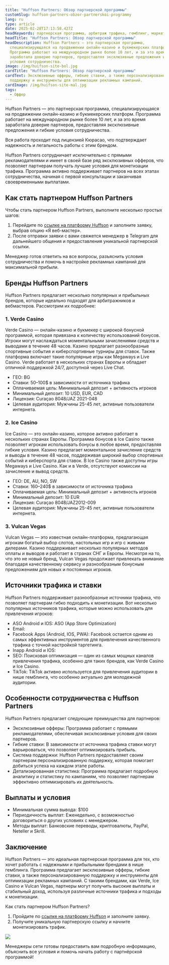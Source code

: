 ```yaml
---
title: "Huffson Partners: Обзор партнерской программы"
customSlug: huffson-partners-obzor-partnerskoi-programmy
lang: ru
type: article
date: 2025-02-28T17:13:58.427Z
headKeywords: партнерская программа, арбитраж трафика, гемблинг, маркетинг, залив
headTitle: "Huffson Partners: Обзор партнерской программы"
headDescription: Huffson Partners — это партнерская программа,
  специализирующаяся на продвижении онлайн-казино и букмекерских платформ.
  Программа работает на международном рынке более 10 лет, и за это время
  заработала доверие партнеров, предоставляя эксклюзивные предложения и гибкие
  условия сотрудничества.
image: /img/huifson-site-bol.jpg
cardTitle: "Huffson Partners: Обзор партнерской программы"
cardText: Эксклюзивные офферы, гибкие ставки, а также персонализированную
  поддержку и инструменты для оптимизации рекламных кампаний.
cardImage: /img/huifson-site-mal.jpg
tags:
  - Оффер
---
```

Huffson Partners — это партнерская программа, специализирующаяся на продвижении онлайн-казино и букмекерских платформ. Программа работает на международном рынке более 10 лет, и за это время заработала доверие партнеров, предоставляя эксклюзивные предложения и гибкие условия сотрудничества. 

Вся работа проходит под лицензией Кюрасао, что подтверждает надежность и легальность работы с этим брендом.

Huffson Partners сотрудничает исключительно с прямыми рекламодателями и имеет в своей базе ряд эксклюзивных офферов, что позволяет партнерам получать лучшие условия для монетизации трафика. Программа активно поддерживает партнеров на всех этапах сотрудничества, начиная с первой консультации и заканчивая своевременными выплатами.

## Как стать партнером Huffson Partners

Чтобы стать партнером Huffson Partners, выполните несколько простых шагов:

1. Перейдите по [ссылке на платформу Huffson](https://trafflab.io/) и заполните заявку, выбрав опцию «Я веб-мастер».
2. После отправки заявки с вами свяжется менеджер в Telegram для дальнейшего общения и предоставления уникальной партнерской ссылки.

Менеджер готов ответить на все вопросы, разъяснить условия сотрудничества и помочь в настройке рекламных кампаний для максимальной прибыли.

## Бренды Huffson Partners

Huffson Partners предлагает несколько популярных и прибыльных брендов, которые идеально подходят для арбитражников и вебмастеров. Рассмотрим их подробнее:

### 1. Verde Casino

Verde Casino — онлайн-казино и букмекер с широкой бонусной программой, которая привязана к количеству использований бонусов. Игроки могут наслаждаться моментальными зачислениями средств и выводами в течение 48 часов. Казино предлагает разнообразные спортивные события и киберспортивные турниры для ставок. Также платформа включает такие популярные игры как Megaways и Live Casino. Verde работает в нескольких странах Европы и обладает отличной поддержкой 24/7, доступной через Live Chat.

* ГЕО: BG
* Ставки: 50–100$ в зависимости от источника трафика
* Оплачиваемая цель: Минимальный депозит + активность игроков
* Минимальный депозит: 10 USD, EUR, CAD
* Лицензия: Curaçao 8048/JAZ 2021-048
* Целевая аудитория: Мужчины 25-45 лет, активные пользователи интернета.

### 2. Ice Casino

Ice Casino — это онлайн-казино, которое активно работает в нескольких странах Европы. Программа бонусов в Ice Casino также позволяет игрокам использовать бонусы в любое время, предоставляя гибкие условия. Казино предлагает моментальное зачисление средств и выводы в течение 48 часов, поддерживая широкий выбор спортивных событий и киберспорта для ставок. В Ice Casino также доступны игры Megaways и Live Casino. Как и в Verde, отсутствуют комиссии на зачисление и вывод средств.

* ГЕО: DE, AU, NO, SW
* Ставки: 160–240$ в зависимости от источника трафика
* Оплачиваемая цель: Минимальный депозит + активность игроков
* Минимальный депозит: 10 EUR
* Лицензия: Curaçao 8048/JAZ2012-009
* Целевая аудитория: Мужчины 25-45 лет, активные пользователи интернета.

### 3. Vulcan Vegas

Vulcan Vegas — это известная онлайн-платформа, предлагающая игрокам богатый выбор слотов, настольных игр и игр с живыми дилерами. Казино поддерживает несколько популярных методов оплаты и выводов и работает в странах СНГ и Европы. Несмотря на то, что это не новый бренд, Vulcan Vegas продолжает привлекать внимание благодаря качественному сервису и разнообразным бонусным предложениям для новых и постоянных игроков.

## Источники трафика и ставки

Huffson Partners поддерживает разнообразные источники трафика, что позволяет партнерам гибко подходить к монетизации. Вот несколько популярных источников трафика, которые можно использовать для привлечения игроков:

* ASO Android и IOS: ASO (App Store Optimization) 
* Email: 
* Facebook Apps (Android, IOS, PWA): Facebook остается одним из самых эффективных инструментов для привлечения качественного трафика с точной настройкой таргетинга.
* Inapp Android и IOS: 
* SEO: Поисковая оптимизация — один из самых мощных каналов привлечения трафика, особенно для таких брендов, как Verde Casino и Ice Casino.
* TikTok: TikTok активно используется для привлечения аудитории в нише гемблинга, что особенно актуально для молодежной аудитории.

## Особенности сотрудничества с Huffson Partners

Huffson Partners предлагает следующие преимущества для партнеров:

* Эксклюзивные офферы: Программа работает с прямыми рекламодателями, обеспечивая эксклюзивные условия для своих партнеров.
* Гибкие ставки: В зависимости от источника трафика ставки могут варьироваться, что позволяет оптимизировать прибыль.
* Система поддержки: Huffson Partners предоставляет своим партнерам персонализированную поддержку, которая помогает добиться успеха на каждом этапе работы.
* Детализированная статистика: Программа предлагает подробную аналитику и статистику по кампаниям, что позволяет партнерам эффективно оптимизировать их деятельность.

## Выплаты и условия

* Минимальная сумма вывода: $100
* Периодичность выплат: Еженедельно, с возможностью договориться о других условиях с менеджером.
* Методы выплат: Банковские переводы, криптовалюты, PayPal, Neteller и Skrill.

## Заключение

Huffson Partners — это идеальная партнерская программа для тех, кто хочет работать с надежными и прибыльными брендами в нише гемблинга. Программа предлагает эксклюзивные офферы, гибкие ставки, а также персонализированную поддержку и инструменты для оптимизации рекламных кампаний. С такими брендами, как Verde, Ice Casino и Vulcan Vegas, партнеры могут получить высокие выплаты и стабильный доход, используя различные источники трафика и подходы к монетизации.

Как стать партнером Huffson Partners?

1. Пройдите по [ссылке на платформу Huffson](https://trafflab.io/en) и заполните заявку.
2. Получите уникальную партнерскую ссылку и начните монетизировать трафик.

![](https://lh7-rt.googleusercontent.com/docsz/AD_4nXduHztPEF0hMRdxCK7Y9iXW8oQOaI-bbDv9BnkmSpydxN-XqmIExmUsN7R52fu03i7XBwlFkPuHXWwbJ7tpYUPdYDU6O5jLL4qUpqCkBj2jQnGPWxSNTyEjXB86qQv5kn4?key=M66ZLri8gHQVgLJ1NnFwaCvD)

Менеджеры сети готовы предоставить вам подробную информацию, объяснить все условия и помочь начать работу с партнёрской программой!